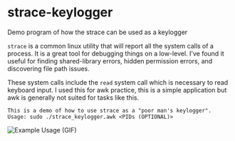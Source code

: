 # strace-keylogger
Demo program of how the strace can be used as a keylogger

`strace` is a common linux utility that will report all the system calls of a process. It is a great tool for debugging things on a low-level. I've found it useful for finding shared-library errors, hidden permission errors, and discovering file path issues.

These system calls include the `read` system call which is necessary to read keyboard input. I used this for awk practice, this is a simple application but awk is generally not suited for tasks like this.

```
This is a demo of how to use strace as a "poor man's keylogger".
Usage: sudo ./strace_keylogger.awk <PIDs (OPTIONAL)>
```

![Example Usage (GIF)](./demo.gif)